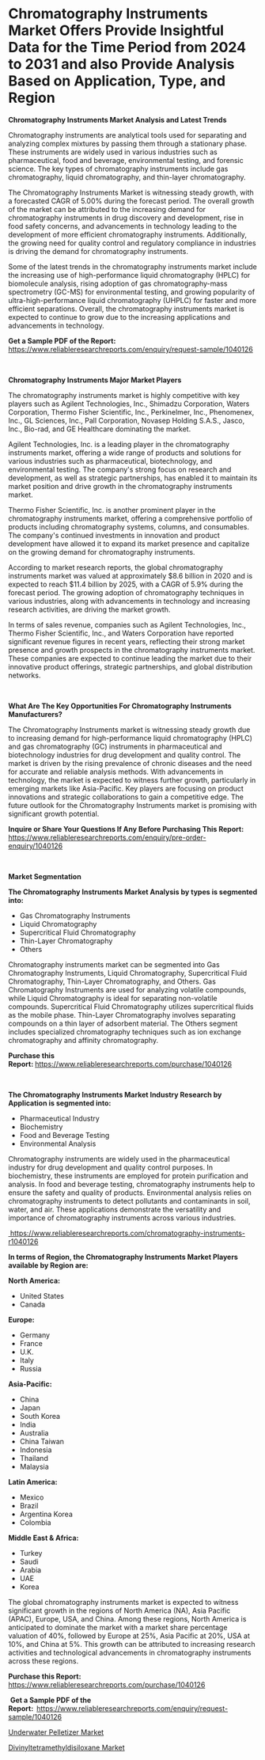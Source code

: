 <p><h1>Chromatography Instruments Market Offers Provide Insightful Data for the Time Period from 2024 to 2031 and also Provide Analysis Based on Application, Type, and Region</h1></p><p><strong>Chromatography Instruments Market Analysis and Latest Trends</strong></p>
<p><p>Chromatography instruments are analytical tools used for separating and analyzing complex mixtures by passing them through a stationary phase. These instruments are widely used in various industries such as pharmaceutical, food and beverage, environmental testing, and forensic science. The key types of chromatography instruments include gas chromatography, liquid chromatography, and thin-layer chromatography.</p><p>The Chromatography Instruments Market is witnessing steady growth, with a forecasted CAGR of 5.00% during the forecast period. The overall growth of the market can be attributed to the increasing demand for chromatography instruments in drug discovery and development, rise in food safety concerns, and advancements in technology leading to the development of more efficient chromatography instruments. Additionally, the growing need for quality control and regulatory compliance in industries is driving the demand for chromatography instruments.</p><p>Some of the latest trends in the chromatography instruments market include the increasing use of high-performance liquid chromatography (HPLC) for biomolecule analysis, rising adoption of gas chromatography-mass spectrometry (GC-MS) for environmental testing, and growing popularity of ultra-high-performance liquid chromatography (UHPLC) for faster and more efficient separations. Overall, the chromatography instruments market is expected to continue to grow due to the increasing applications and advancements in technology.</p></p>
<p><strong>Get a Sample PDF of the Report:&nbsp;</strong> <a href="https://www.reliableresearchreports.com/enquiry/request-sample/1040126">https://www.reliableresearchreports.com/enquiry/request-sample/1040126</a></p>
<p>&nbsp;</p>
<p><strong>Chromatography Instruments Major Market Players</strong></p>
<p><p>The chromatography instruments market is highly competitive with key players such as Agilent Technologies, Inc., Shimadzu Corporation, Waters Corporation, Thermo Fisher Scientific, Inc., Perkinelmer, Inc., Phenomenex, Inc., GL Sciences, Inc., Pall Corporation, Novasep Holding S.A.S., Jasco, Inc., Bio-rad, and GE Healthcare dominating the market. </p><p>Agilent Technologies, Inc. is a leading player in the chromatography instruments market, offering a wide range of products and solutions for various industries such as pharmaceutical, biotechnology, and environmental testing. The company's strong focus on research and development, as well as strategic partnerships, has enabled it to maintain its market position and drive growth in the chromatography instruments market.</p><p>Thermo Fisher Scientific, Inc. is another prominent player in the chromatography instruments market, offering a comprehensive portfolio of products including chromatography systems, columns, and consumables. The company's continued investments in innovation and product development have allowed it to expand its market presence and capitalize on the growing demand for chromatography instruments.</p><p>According to market research reports, the global chromatography instruments market was valued at approximately $8.6 billion in 2020 and is expected to reach $11.4 billion by 2025, with a CAGR of 5.9% during the forecast period. The growing adoption of chromatography techniques in various industries, along with advancements in technology and increasing research activities, are driving the market growth.</p><p>In terms of sales revenue, companies such as Agilent Technologies, Inc., Thermo Fisher Scientific, Inc., and Waters Corporation have reported significant revenue figures in recent years, reflecting their strong market presence and growth prospects in the chromatography instruments market. These companies are expected to continue leading the market due to their innovative product offerings, strategic partnerships, and global distribution networks.</p></p>
<p>&nbsp;</p>
<p><strong>What Are The Key Opportunities For Chromatography Instruments Manufacturers?</strong></p>
<p><p>The Chromatography Instruments market is witnessing steady growth due to increasing demand for high-performance liquid chromatography (HPLC) and gas chromatography (GC) instruments in pharmaceutical and biotechnology industries for drug development and quality control. The market is driven by the rising prevalence of chronic diseases and the need for accurate and reliable analysis methods. With advancements in technology, the market is expected to witness further growth, particularly in emerging markets like Asia-Pacific. Key players are focusing on product innovations and strategic collaborations to gain a competitive edge. The future outlook for the Chromatography Instruments market is promising with significant growth potential.</p></p>
<p><strong>Inquire or Share Your Questions If Any Before Purchasing This Report:</strong> <a href="https://www.reliableresearchreports.com/enquiry/pre-order-enquiry/1040126">https://www.reliableresearchreports.com/enquiry/pre-order-enquiry/1040126</a></p>
<p>&nbsp;</p>
<p><strong>Market Segmentation</strong></p>
<p><strong>The Chromatography Instruments Market Analysis by types is segmented into:</strong></p>
<p><ul><li>Gas Chromatography Instruments</li><li>Liquid Chromatography</li><li>Supercritical Fluid Chromatography</li><li>Thin-Layer Chromatography</li><li>Others</li></ul></p>
<p><p>Chromatography instruments market can be segmented into Gas Chromatography Instruments, Liquid Chromatography, Supercritical Fluid Chromatography, Thin-Layer Chromatography, and Others. Gas Chromatography Instruments are used for analyzing volatile compounds, while Liquid Chromatography is ideal for separating non-volatile compounds. Supercritical Fluid Chromatography utilizes supercritical fluids as the mobile phase. Thin-Layer Chromatography involves separating compounds on a thin layer of adsorbent material. The Others segment includes specialized chromatography techniques such as ion exchange chromatography and affinity chromatography.</p></p>
<p><strong>Purchase this Report:&nbsp;</strong><a href="https://www.reliableresearchreports.com/purchase/1040126">https://www.reliableresearchreports.com/purchase/1040126</a></p>
<p>&nbsp;</p>
<p><strong>The Chromatography Instruments Market Industry Research by Application is segmented into:</strong></p>
<p><ul><li>Pharmaceutical Industry</li><li>Biochemistry</li><li>Food and Beverage Testing</li><li>Environmental Analysis</li></ul></p>
<p><p>Chromatography instruments are widely used in the pharmaceutical industry for drug development and quality control purposes. In biochemistry, these instruments are employed for protein purification and analysis. In food and beverage testing, chromatography instruments help to ensure the safety and quality of products. Environmental analysis relies on chromatography instruments to detect pollutants and contaminants in soil, water, and air. These applications demonstrate the versatility and importance of chromatography instruments across various industries.</p></p>
<p><a href="https://www.reliableresearchreports.com/chromatography-instruments-r1040126">&nbsp;https://www.reliableresearchreports.com/chromatography-instruments-r1040126</a></p>
<p><strong>In terms of Region, the Chromatography Instruments Market Players available by Region are:</strong></p>
<p>
    <p> <strong> North America: </strong>
        <ul>
            <li>United States</li>
            <li>Canada</li>
        </ul>
        </p> 
    <p> <strong> Europe: </strong>
        <ul>
            <li>Germany</li>
            <li>France</li>
            <li>U.K.</li>
            <li>Italy</li>
            <li>Russia</li>
        </ul>
        </p> 
    <p> <strong> Asia-Pacific: </strong>
        <ul>
            <li>China</li>
            <li>Japan</li>
            <li>South Korea</li>
            <li>India</li>
            <li>Australia</li>
            <li>China Taiwan</li>
            <li>Indonesia</li>
            <li>Thailand</li>
            <li>Malaysia</li>
        </ul>
        </p> 
    <p> <strong> Latin America: </strong>
        <ul>
            <li>Mexico</li>
            <li>Brazil</li>
            <li>Argentina Korea</li>
            <li>Colombia</li>
        </ul>
        </p> 
    <p> <strong> Middle East & Africa: </strong>
        <ul>
            <li>Turkey</li>
            <li>Saudi</li>
            <li>Arabia</li>
            <li>UAE</li>
            <li>Korea</li>
        </ul>
    </p>
    </p>
<p><p>The global chromatography instruments market is expected to witness significant growth in the regions of North America (NA), Asia Pacific (APAC), Europe, USA, and China. Among these regions, North America is anticipated to dominate the market with a market share percentage valuation of 40%, followed by Europe at 25%, Asia Pacific at 20%, USA at 10%, and China at 5%. This growth can be attributed to increasing research activities and technological advancements in chromatography instruments across these regions.</p></p>
<p><strong>Purchase this Report: </strong><a href="https://www.reliableresearchreports.com/purchase/1040126">https://www.reliableresearchreports.com/purchase/1040126</a></p>
<p>&nbsp;<strong>Get a Sample PDF of the Report:&nbsp;&nbsp;</strong><a href="https://www.reliableresearchreports.com/enquiry/request-sample/1040126">https://www.reliableresearchreports.com/enquiry/request-sample/1040126</a></p>
<p><strong></strong></p>
<p><p><a href="https://github.com/Angelnienowdseej3e45z3p8c/Market-Research-Report-List-2/blob/main/underwater-pelletizer-market.md">Underwater Pelletizer Market</a></p><p><a href="https://extreme-scabiosa-c81.notion.site/Divinyltetramethyldisiloxane-Market-Analysis-and-Market-Size-Global-Industry-Overview-Market-Segme-2adaeb2c756a46e2998fd97e18e18c8a">Divinyltetramethyldisiloxane Market</a></p></p>